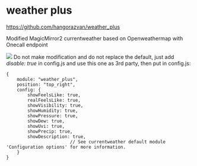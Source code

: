 # weather plus

https://github.com/hangorazvan/weather_plus

Modified MagicMirror2 currentweather based on Openweathermap with Onecall endpoint

<img src=https://github.com/hangorazvan/weather_plus/blob/master/preview.png>
Do not make modification and do not replace the default, just add <i>disable: true</i> in config.js and use this one as 3rd party, then put in config.js:


	{
		module: "weather_plus",
		position: "top_right",
		config: {
			showFeelsLike: true,
			realFeelsLike: true,
			showVisibility: true,
			showHumidity: true,
			showPressure: true,
			showDew: true,
			showUvi: true,
			showPrecip: true,
			showDescription: true,
							// See currentweather default module 'Configuration options' for more information.
		}
	}

